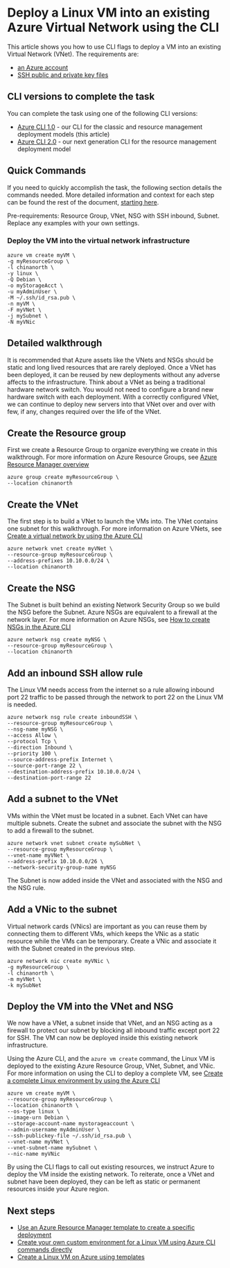 <properties
    pageTitle="Deploy Linux VMs into existing networks - Azure CLI | Azure"
    description="Deploy a Linux VM into an existing Virtual Network using the CLI."
    services="virtual-machines-linux"
    documentationcenter="virtual-machines"
    author="vlivech"
    manager="timlt"
    editor=""
    tags="azure-resource-manager" />
<tags
    ms.assetid=""
    ms.service="virtual-machines-linux"
    ms.workload="infrastructure"
    ms.tgt_pltfrm="vm-linux"
    ms.devlang="na"
    ms.topic="article"
    ms.date="12/05/2016"
    wacn.date=""
    ms.author="v-livech" />

# Deploy a Linux VM into an existing Azure Virtual Network using the CLI

This article shows you how to use CLI flags to deploy a VM into an existing Virtual Network (VNet).  The requirements are:

- [an Azure account](/pricing/1rmb-trial/)
- [SSH public and private key files](/documentation/articles/virtual-machines-linux-mac-create-ssh-keys/)

## CLI versions to complete the task
You can complete the task using one of the following CLI versions:

- [Azure CLI 1.0](#quick-commands) - our CLI for the classic and resource management deployment models (this article)
- [Azure CLI 2.0](/documentation/articles/virtual-machines-linux-deploy-linux-vm-into-existing-vnet-using-cli/) - our next generation CLI for the resource management deployment model

## <a name="quick-commands"></a> Quick Commands

If you need to quickly accomplish the task, the following section details the  commands needed. More detailed information and context for each step can be found the rest of the document, [starting here](/documentation/articles/virtual-machines-linux-deploy-linux-vm-into-existing-vnet-using-cli/#detailed-walkthrough).

Pre-requirements: Resource Group, VNet, NSG with SSH inbound, Subnet. Replace any examples with your own settings.

### Deploy the VM into the virtual network infrastructure

    azure vm create myVM \
    -g myResourceGroup \
    -l chinanorth \
    -y linux \
    -Q Debian \
    -o myStorageAcct \
    -u myAdminUser \
    -M ~/.ssh/id_rsa.pub \
    -n myVM \
    -F myVNet \
    -j mySubnet \
    -N myVNic

## <a name="detailed-walkthrough"></a> Detailed walkthrough

It is recommended that Azure assets like the VNets and NSGs should be static and long lived resources that are rarely deployed.  Once a VNet has been deployed, it can be reused by new deployments without any adverse affects to the infrastructure.  Think about a VNet as being a traditional hardware network switch. You would not need to configure a brand new hardware switch with each deployment.  With a correctly configured VNet, we can continue to deploy new servers into that VNet over and over with few, if any, changes required over the life of the VNet.

## Create the Resource group

First we create a Resource Group to organize everything we create in this walkthrough.  For more information on Azure Resource Groups, see [Azure Resource Manager overview](/documentation/articles/resource-group-overview/)

    azure group create myResourceGroup \
    --location chinanorth

## Create the VNet

The first step is to build a VNet to launch the VMs into.  The VNet contains one subnet for this walkthrough.  For more information on Azure VNets, see [Create a virtual network by using the Azure CLI](/documentation/articles/virtual-networks-create-vnet-arm-cli/)

    azure network vnet create myVNet \
    --resource-group myResourceGroup \
    --address-prefixes 10.10.0.0/24 \
    --location chinanorth

## Create the NSG

The Subnet is built behind an existing Network Security Group so we build the NSG before the Subnet.  Azure NSGs are equivalent to a firewall at the network layer.  For more information on Azure NSGs, see [How to create NSGs in the Azure CLI](/documentation/articles/virtual-networks-create-nsg-arm-cli/)

    azure network nsg create myNSG \
    --resource-group myResourceGroup \
    --location chinanorth

## Add an inbound SSH allow rule

The Linux VM needs access from the internet so a rule allowing inbound port 22 traffic to be passed through the network to port 22 on the Linux VM is needed.

    azure network nsg rule create inboundSSH \
    --resource-group myResourceGroup \
    --nsg-name myNSG \
    --access Allow \
    --protocol Tcp \
    --direction Inbound \
    --priority 100 \
    --source-address-prefix Internet \
    --source-port-range 22 \
    --destination-address-prefix 10.10.0.0/24 \
    --destination-port-range 22

## Add a subnet to the VNet

VMs within the VNet must be located in a subnet.  Each VNet can have multiple subnets.  Create the subnet and associate the subnet with the NSG to add a firewall to the subnet.

    azure network vnet subnet create mySubNet \
    --resource-group myResourceGroup \
    --vnet-name myVNet \
    --address-prefix 10.10.0.0/26 \
    --network-security-group-name myNSG

The Subnet is now added inside the VNet and associated with the NSG and the NSG rule.

## Add a VNic to the subnet

Virtual network cards (VNics) are important as you can reuse them by connecting them to different VMs, which keeps the VNic as a static resource while the VMs can be temporary.  Create a VNic and associate it with the Subnet created in the previous step.

    azure network nic create myVNic \
    -g myResourceGroup \
    -l chinanorth \
    -m myVNet \
    -k mySubNet

## Deploy the VM into the VNet and NSG

We now have a VNet, a subnet inside that VNet, and an NSG acting as a firewall to protect our subnet by blocking all inbound traffic except port 22 for SSH.  The VM can now be deployed inside this existing network infrastructure.

Using the Azure CLI, and the `azure vm create` command, the Linux VM is deployed to the existing Azure Resource Group, VNet, Subnet, and VNic.  For more information on using the CLI to deploy a complete VM, see [Create a complete Linux environment by using the Azure CLI](/documentation/articles/virtual-machines-linux-create-cli-complete/)

    azure vm create myVM \
    --resource-group myResourceGroup \
    --location chinanorth \
    --os-type linux \
    --image-urn Debian \
    --storage-account-name mystorageaccount \
    --admin-username myAdminUser \
    --ssh-publickey-file ~/.ssh/id_rsa.pub \
    --vnet-name myVNet \
    --vnet-subnet-name mySubnet \
    --nic-name myVNic

By using the CLI flags to call out existing resources, we instruct Azure to deploy the VM inside the existing network.  To reiterate, once a VNet and subnet have been deployed, they can be left as static or permanent resources inside your Azure region.  

## Next steps

* [Use an Azure Resource Manager template to create a specific deployment](/documentation/articles/virtual-machines-linux-cli-deploy-templates/)
* [Create your own custom environment for a Linux VM using Azure CLI commands directly](/documentation/articles/virtual-machines-linux-create-cli-complete/)
* [Create a Linux VM on Azure using templates](/documentation/articles/virtual-machines-linux-create-ssh-secured-vm-from-template/)